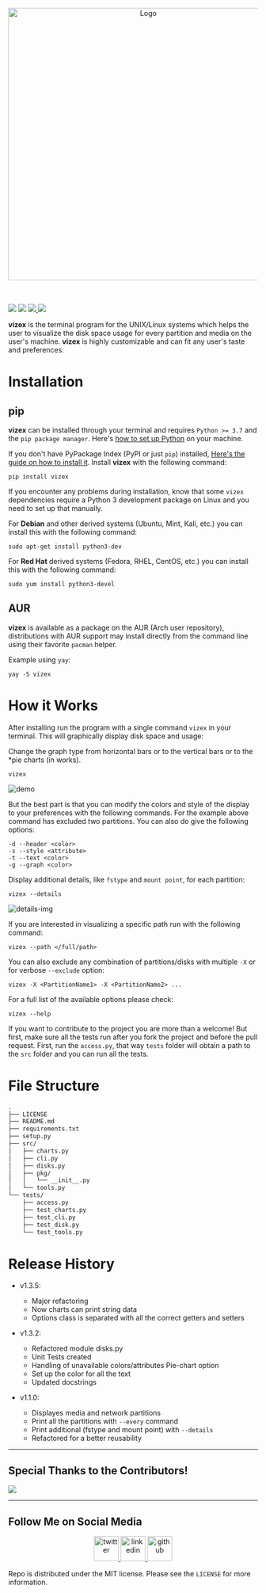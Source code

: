 <p align="center">
	<img title="Logo" src="https://i.imgur.com/Jt0V0ce.png" width=550>
	<br>
	<br>
	<br>
</p>
<p>
	<a href="https://pypi.org/project/vizex/"><img src="https://img.shields.io/github/v/release/bexxmodd/vizex?color=beige&style=flat-square"></a>
	<a href=""><img src="https://img.shields.io/pypi/pyversions/vizex?color=orange&style=flat-square"></a>
	<a href="https://paypal.me/bexxmodd?locale.x=en_US"><img src="https://img.shields.io/badge/donate-paypal-blue?style=flat-square"> </a>
	<a href="./LICENSE.md"><img src="https://img.shields.io/pypi/l/vizex?color=g&style=flat-square"></a>
</p>

**vizex** is the terminal program for the UNIX/Linux systems which helps the user to visualize the disk space usage for every partition and media on the user's machine. **vizex** is highly customizable and can fit any user's taste and preferences.



# Installation

## pip

**vizex** can be installed through your terminal and requires `Python >= 3.7` and the `pip package manager`. Here's [how to set up Python](https://realpython.com/installing-python/) on your machine.

If you don't have PyPackage Index (PyPI or just `pip`) installed, [Here's the guide on how to install it](https://www.tecmint.com/install-pip-in-linux/). Install **vizex** with the following command:
```
pip install vizex
```

If you encounter any problems during installation, know that some `vizex` dependencies require a Python 3 development package on Linux and you need to set up that manually.

For **Debian** and other derived systems (Ubuntu, Mint, Kali, etc.) you can install this with the following command:
```
sudo apt-get install python3-dev
```

For **Red Hat** derived systems (Fedora, RHEL, CentOS, etc.) you can install this with the following command:
```
sudo yum install python3-devel
```


## AUR
**vizex** is available as a package on the AUR (Arch user repository), distributions with AUR support may install directly from the command line using their favorite `pacman` helper.

Example using `yay`:
```
yay -S vizex
```

# How it Works

After installing run the program with a single command `vizex` in your terminal. This will graphically display disk space and usage:

Change the graph type from horizontal bars or to the vertical bars or to the *pie charts (in works).
```
vizex
```

![demo](https://i.imgur.com/OiPWWJf.png)

But the best part is that you can modify the colors and style of the display to your preferences with the following commands. For the example above command has excluded two partitions. You can also do give the following options:

```
-d --header <color>
-s --style <attribute>
-t --text <color>
-g --graph <color>
```

Display additional details, like `fstype` and `mount point`, for each partition:
```
vizex --details
```
![details-img](https://i.imgur.com/ThILQMo.png)

If you are interested in visualizing a specific path run with the following command:
```
vizex --path </full/path>
```

You can also exclude any combination of partitions/disks with multiple `-X` or for verbose `--exclude` option:
```
vizex -X <PartitionName1> -X <PartitionName2> ...
```

For a full list of the available options please check:
```
vizex --help
```

If you want to contribute to the project you are more than a welcome! But first, make sure all the tests run after you fork the project and before the pull request. First, run the `access.py`, that way `tests` folder will obtain a path to the `src` folder and you can run all the tests.

# File Structure

```bash
.
├── LICENSE
├── README.md
├── requirements.txt
├── setup.py
├── src/
│   ├── charts.py
│   ├── cli.py
│   ├── disks.py
│   ├── pkg/
│   │   └── __init__.py
│   └── tools.py
└── tests/
    ├── access.py
    ├── test_charts.py
    ├── test_cli.py
    ├── test_disk.py
    └── test_tools.py
```

# Release History
- v1.3.5:
	- Major refactoring
	- Now charts can print string data
	- Options class is separated with all the correct getters and setters
	
- v1.3.2:
	- Refactored module disks.py
	- Unit Tests created
	- Handling of unavailable colors/attributes Pie-chart option
	- Set up the color for all the text
	- Updated docstrings

- v1.1.0:
	- Displayes media and network partitions
	- Print all the partitions with `--every` command
	- Print additional (fstype and mount point) with `--details`
	- Refactored for a better reusability

----
## Special Thanks to the Contributors!

<a href="https://github.com/bexxmodd/vizex/graphs/contributors">
  <img src="https://contributors-img.web.app/image?repo=bexxmodd/vizex" />
</a>


------
## Follow Me on Social Media
<p align="center">
	<a href="https://www.twitter.com/bexxmodd">
        	<img alt="twitter" src="https://i.imgur.com/fFlVB1c.png" height=50>
	</a>
	<a href="https://www.linkedin.com/in/bmodebadze">
        	<img alt="linkedin" src="https://i.imgur.com/wcvwfoZ.png" height=50>
	</a>
	<a href="https://www.github.com/bexxmodd">
        	<img alt="github" src="https://i.imgur.com/gnDF5oQ.png" height=50>
	</a>
</p>


Repo is distributed under the MIT license. Please see the `LICENSE` for more information.
